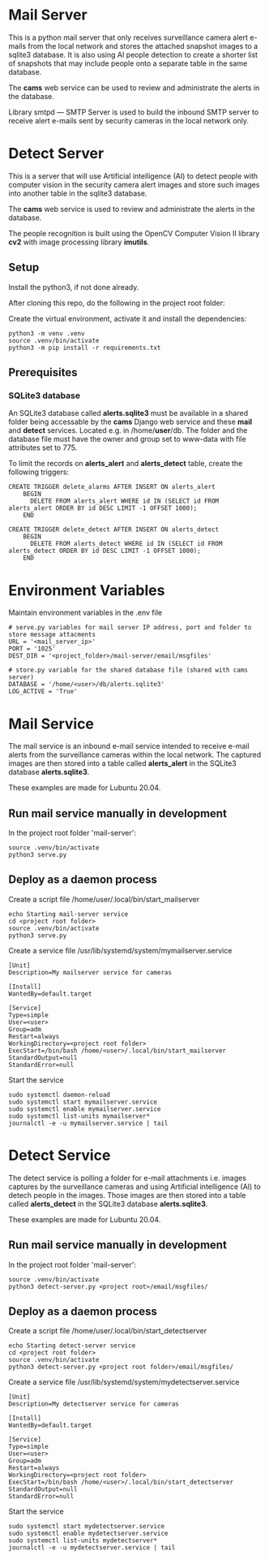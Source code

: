 # Mail Server

This is a python mail server that only receives surveillance camera alert e-mails from the local network and stores the attached snapshot images to a sqlite3 database. It is also using AI people detection to create a shorter list of snapshots that may include people onto a separate table in the same database.

The **cams** web service can be used to review and administrate the alerts in the database.

Library smtpd — SMTP Server is used to build the inbound SMTP server to receive alert e-mails sent by security cameras in the local network only.

# Detect Server

This is a server that will use Artificial intelligence (AI) to detect people with computer vision in the security camera alert images and store such images into another table in the sqlite3 database.

The **cams** web service is used to review and administrate the alerts in the database.

The people recognition is built using the OpenCV Computer Vision II library **cv2** with image processing library **imutils**.

## Setup

Install the python3, if not done already.

After cloning this repo, do the following in the project root folder:

Create the virtual environment, activate it and install the dependencies:

```
python3 -m venv .venv
source .venv/bin/activate
python3 -m pip install -r requirements.txt
```

## Prerequisites

### SQLite3 database

An SQLite3 database called **alerts.sqlite3** must be available in a shared folder
being accessable by the **cams** Django web service and these **mail** and **detect** services.
Located e.g. in /home/**user**/db. The folder and the database file must have the owner and group set to www-data with file attributes set to 775.

To limit the records on **alerts_alert** and **alerts_detect** table, create the following triggers:

```
CREATE TRIGGER delete_alarms AFTER INSERT ON alerts_alert
    BEGIN
      DELETE FROM alerts_alert WHERE id IN (SELECT id FROM alerts_alert ORDER BY id DESC LIMIT -1 OFFSET 1000);
    END
```
```
CREATE TRIGGER delete_detect AFTER INSERT ON alerts_detect
    BEGIN
      DELETE FROM alerts_detect WHERE id IN (SELECT id FROM alerts_detect ORDER BY id DESC LIMIT -1 OFFSET 1000);
    END
```

# Environment Variables

Maintain environment variables in the .env file

```
# serve.py variables for mail server IP address, port and folder to store message attacments 
URL = '<mail_server_ip>'
PORT = '1025'
DEST_DIR = '<project_folder>/mail-server/email/msgfiles'

# store.py variable for the shared database file (shared with cams server)
DATABASE = '/home/<user>/db/alerts.sqlite3'
LOG_ACTIVE = 'True'
```

# Mail Service

The mail service is an inbound e-mail service intended to receive e-mail alerts
from the surveillance cameras within the local network. The captured images are then
stored into a table called **alerts_alert** in the SQLite3 database **alerts.sqlite3**.

These examples are made for Lubuntu 20.04.

## Run mail service manually in development 

In the project root folder 'mail-server':
```
source .venv/bin/activate
python3 serve.py
```

## Deploy as a daemon process

Create a script file /home/user/.local/bin/start_mailserver
```
echo Starting mail-server service
cd <project root folder>
source .venv/bin/activate
python3 serve.py

```

Create a service file /usr/lib/systemd/system/mymailserver.service
```
[Unit]
Description=My mailserver service for cameras

[Install]
WantedBy=default.target

[Service]
Type=simple
User=<user>
Group=adm
Restart=always
WorkingDirectory=<project root folder>
ExecStart=/bin/bash /home/<user>/.local/bin/start_mailserver
StandardOutput=null
StandardError=null
```

Start the service
```
sudo systemctl daemon-reload
sudo systemctl start mymailserver.service
sudo systemctl enable mymailserver.service
sudo systemctl list-units mymailserver*
journalctl -e -u mymailserver.service | tail

```


# Detect Service

The detect service is polling a folder for e-mail attachments i.e. images captures
by the surveillance cameras and using Artificial intelligence (AI) to detech people in the images.
Those images are then stored into a table called **alerts_detect** in the SQLite3 database
**alerts.sqlite3**.

These examples are made for Lubuntu 20.04.

## Run mail service manually in development

In the project root folder 'mail-server':
```
source .venv/bin/activate
python3 detect-server.py <project root>/email/msgfiles/
```

## Deploy as a daemon process

Create a script file /home/user/.local/bin/start_detectserver
```
echo Starting detect-server service
cd <project root folder>
source .venv/bin/activate
python3 detect-server.py <project root folder>/email/msgfiles/

```

Create a service file /usr/lib/systemd/system/mydetectserver.service
```
[Unit]
Description=My detectserver service for cameras

[Install]
WantedBy=default.target

[Service]
Type=simple
User=<user>
Group=adm
Restart=always
WorkingDirectory=<project root folder>
ExecStart=/bin/bash /home/<user>/.local/bin/start_detectserver
StandardOutput=null
StandardError=null
```

Start the service
```
sudo systemctl start mydetectserver.service
sudo systemctl enable mydetectserver.service
sudo systemctl list-units mydetectserver*
journalctl -e -u mydetectserver.service | tail
```
